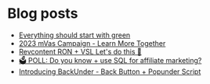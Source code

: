 # Blog posts
<!-- BLOG-POST-LIST:START -->
- [Everything should start with green](https://afflift.com/f/threads/everything-should-start-with-green.10253/)
- [2023 mVas Campaign - Learn More Together](https://afflift.com/f/threads/2023-mvas-campaign-learn-more-together.10194/)
- [Revcontent RON + VSL Let&#39;s do this 🚀](https://afflift.com/f/threads/revcontent-ron-vsl-lets-do-this-%F0%9F%9A%80.9662/)
- [🗳️ POLL: Do you know + use SQL for affiliate marketing?](https://afflift.com/f/threads/%F0%9F%97%B3%EF%B8%8F-poll-do-you-know-use-sql-for-affiliate-marketing.10270/)
- [Introducing BackUnder - Back Button + Popunder Script](https://afflift.com/f/threads/introducing-backunder-back-button-popunder-script.10073/)
<!-- BLOG-POST-LIST:END -->
